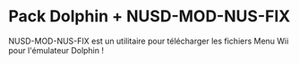 # Pack Dolphin + NUSD-MOD-NUS-FIX
NUSD-MOD-NUS-FIX est un utilitaire pour télécharger les fichiers Menu Wii pour l'émulateur Dolphin !
